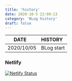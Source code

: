 ```yaml
---
title: 'history'
date: 2020-10-5 22:09:13
category: 'BLog history'
draft: false
---
```


| 　 DATE    | HISTORY    |
| :--------- | :--------- |
| 2020/10/05 | BLog start |

### Netlify

[![Netlify Status](https://api.netlify.com/api/v1/badges/21cabfe8-1b0b-48b6-9173-4ca95c791ca1/deploy-status)](https://app.netlify.com/sites/awesome-kepler-57d574/deploys)
